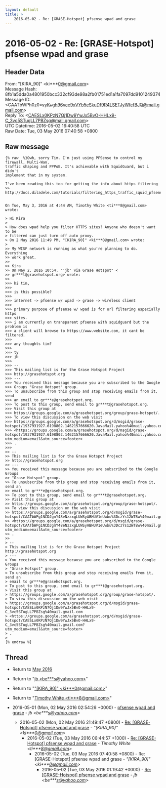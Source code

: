 ```yaml
---
layout: default
title: >
    2016-05-02 - Re: [GRASE-Hotspot] pfsense wpad and grase
---
```


# 2016-05-02 - Re: [GRASE-Hotspot] pfsense wpad and grase

## Header Data

From: "[KIRA_90]" \<ki***0@gmail.com\><br>
Message Hash: 8fb1a5dda0a4801950bcc332cf93de98a2fb01751ed1a1fa7097dd9101249374<br>
Message ID: \<CAATbWPh0z0=vyK+gh96vce9xVYb5eSkuDf9R4LSETJyWfcfBJQ@mail.gmail.com\><br>
Reply To: \<CAESLx0KPzN7Qj1Dw9YwJx5BvO-HHLx9-C_3vc5STugLL7PBZsg@mail.gmail.com\><br>
UTC Datetime: 2016-05-02 16:40:58 UTC<br>
Raw Date: Tue, 03 May 2016 07:40:58 +0800<br>

## Raw message

```
{% raw  %}Owh, sorry Tim. I'm just using PFSense to control my firewall, Multi-Wan,
traffic shaping and PPPoE. It's achievable with SquidGuard, but i didn't
implement that in my system.

I've been reading this too for getting the info about https filtering >>
http://docs.diladele.com/tutorials/filtering_https_traffic_squid_pfsense/how.html


On Tue, May 3, 2016 at 4:44 AM, Timothy White <ti***8@gmail.com> wrote:

> Hi Kira
>
> How does wpad help you filter HTTPS sites? Anyone who doesn't want to be
> filtered can just turn off auto proxy.
> On 2 May 2016 11:49 PM, "[KIRA_90]" <ki***0@gmail.com> wrote:
>
>> My WISP network is running as what you're planning to do.  Everything
>> work great.
>>
>> Kira
>> On May 2, 2016 10:54, "'jb' via Grase Hotspot" <
>> gr***t@grasehotspot.org> wrote:
>>
>>> hi tim,
>>>
>>> is this possible?
>>>
>>> internet -> pfsense w/ wpad -> grase -> wireless client
>>>
>>> primary purpose of pfsense w/ wpad is for url filtering especially https
>>> sites.
>>> i am currently on transparent pfsense with squidguard but the problem is
>>> a client will browse to https://www.website.com, it cant be filtered.
>>>
>>> any thoughts tim?
>>>
>>> ty
>>> jb
>>>
>>> --
>>> This mailing list is for the Grase Hotspot Project
>>> http://grasehotspot.org
>>> ---
>>> You received this message because you are subscribed to the Google
>>> Groups "Grase Hotspot" group.
>>> To unsubscribe from this group and stop receiving emails from it, send
>>> an email to gr***e@grasehotspot.org.
>>> To post to this group, send email to gr***t@grasehotspot.org.
>>> Visit this group at
>>> https://groups.google.com/a/grasehotspot.org/group/grase-hotspot/.
>>> To view this discussion on the web visit
>>> https://groups.google.com/a/grasehotspot.org/d/msgid/grase-hotspot/1937931927.6198802.1462157666620.JavaMail.yahoo%40mail.yahoo.com
>>> <https://groups.google.com/a/grasehotspot.org/d/msgid/grase-hotspot/1937931927.6198802.1462157666620.JavaMail.yahoo%40mail.yahoo.com?utm_medium=email&utm_source=footer>
>>> .
>>>
>> --
>> This mailing list is for the Grase Hotspot Project
>> http://grasehotspot.org
>> ---
>> You received this message because you are subscribed to the Google Groups
>> "Grase Hotspot" group.
>> To unsubscribe from this group and stop receiving emails from it, send an
>> email to gr***e@grasehotspot.org.
>> To post to this group, send email to gr***t@grasehotspot.org.
>> Visit this group at
>> https://groups.google.com/a/grasehotspot.org/group/grase-hotspot/.
>> To view this discussion on the web visit
>> https://groups.google.com/a/grasehotspot.org/d/msgid/grase-hotspot/CAATbWPg1NCDJgmY48eNzzxgLUWSyABHUV1eUwbu%3DczYs12WTBw%40mail.gmail.com
>> <https://groups.google.com/a/grasehotspot.org/d/msgid/grase-hotspot/CAATbWPg1NCDJgmY48eNzzxgLUWSyABHUV1eUwbu%3DczYs12WTBw%40mail.gmail.com?utm_medium=email&utm_source=footer>
>> .
>>
> --
> This mailing list is for the Grase Hotspot Project http://grasehotspot.org
> ---
> You received this message because you are subscribed to the Google Groups
> "Grase Hotspot" group.
> To unsubscribe from this group and stop receiving emails from it, send an
> email to gr***e@grasehotspot.org.
> To post to this group, send email to gr***t@grasehotspot.org.
> Visit this group at
> https://groups.google.com/a/grasehotspot.org/group/grase-hotspot/.
> To view this discussion on the web visit
> https://groups.google.com/a/grasehotspot.org/d/msgid/grase-hotspot/CAESLx0KPzN7Qj1Dw9YwJx5BvO-HHLx9-C_3vc5STugLL7PBZsg%40mail.gmail.com
> <https://groups.google.com/a/grasehotspot.org/d/msgid/grase-hotspot/CAESLx0KPzN7Qj1Dw9YwJx5BvO-HHLx9-C_3vc5STugLL7PBZsg%40mail.gmail.com?utm_medium=email&utm_source=footer>
> .
>
{% endraw %}
```

## Thread

+ Return to [May 2016](/archive/2016/05)

+ Return to "[jb <be***s<span>@</span>yahoo.com>](/authors/be___s_at_yahoo_com)"
+ Return to "["[KIRA_90]" <ki***0<span>@</span>gmail.com>](/authors/ki___0_at_gmail_com)"
+ Return to "[Timothy White <ti***8<span>@</span>gmail.com>](/authors/ti___8_at_gmail_com)"

+ 2016-05-01 (Mon, 02 May 2016 02:54:26 +0000) - [pfsense wpad and grase](/archive/2016/05/9bbf385f5dd6f2d46cd25cf8d3feda666385d9ae86f368678e8065a325dfafd4) - _jb \<be***s@yahoo.com\>_
  + 2016-05-02 (Mon, 02 May 2016 21:49:47 +0800) - [Re: [GRASE-Hotspot] pfsense wpad and grase](/archive/2016/05/9a2e805edacf72866f59e2c6d45bf64536857b726a65e578112b85b58ca53729) - _"[KIRA_90]" \<ki***0@gmail.com\>_
    + 2016-05-02 (Tue, 03 May 2016 06:44:57 +1000) - [Re: [GRASE-Hotspot] pfsense wpad and grase](/archive/2016/05/919d4447d7aac6ba57d9cb0db82bfe006c7fe58bafdc6506efb1f9ca987684a1) - _Timothy White \<ti***8@gmail.com\>_
      + 2016-05-02 (Tue, 03 May 2016 07:40:58 +0800) - Re: [GRASE-Hotspot] pfsense wpad and grase - _"[KIRA_90]" \<ki***0@gmail.com\>_
        + 2016-05-02 (Tue, 03 May 2016 01:19:42 +0000) - [Re: [GRASE-Hotspot] pfsense wpad and grase](/archive/2016/05/418790abb6fcbb1444a1131edfac4ca091803d553205be35fc76918d6dda8260) - _jb \<be***s@yahoo.com\>_

